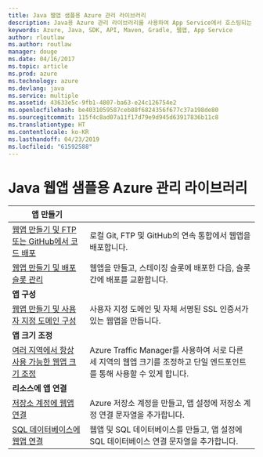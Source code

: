 ```yaml
---
title: Java 웹앱 샘플용 Azure 관리 라이브러리
description: Java용 Azure 관리 라이브러리를 사용하여 App Service에서 호스팅되는 Azure 웹앱을 만들고 업데이트하기 위한 샘플 코드를 얻습니다.
keywords: Azure, Java, SDK, API, Maven, Gradle, 웹앱, App Service
author: rloutlaw
ms.author: routlaw
manager: douge
ms.date: 04/16/2017
ms.topic: article
ms.prod: azure
ms.technology: azure
ms.devlang: java
ms.service: multiple
ms.assetid: 43633e5c-9fb1-4807-ba63-e24c126754e2
ms.openlocfilehash: be4031059587ceb88f6824356f677c37a198de80
ms.sourcegitcommit: 115f4c8ad07a11f17d79e9d945d63917836b11c8
ms.translationtype: HT
ms.contentlocale: ko-KR
ms.lasthandoff: 04/23/2019
ms.locfileid: "61592588"
---
```

# <a name="azure-management-libraries-for-java-samples-for-web-apps"></a>Java 웹앱 샘플용 Azure 관리 라이브러리

| **앱 만들기** ||
|---|---|
| [웹앱 만들기 및 FTP 또는 GitHub에서 코드 배포][1] | 로컬 Git, FTP 및 GitHub의 연속 통합에서 웹앱을 배포합니다. |
| [웹앱 만들기 및 배포 슬롯 관리][2] | 웹앱을 만들고, 스테이징 슬롯에 배포한 다음, 슬롯 간에 배포를 교환합니다. |
| **앱 구성** ||
| [웹앱 만들기 및 사용자 지정 도메인 구성][3] | 사용자 지정 도메인 및 자체 서명된 SSL 인증서가 있는 웹앱을 만듭니다. |
| **앱 크기 조정** ||
| [여러 지역에서 항상 사용 가능한 웹앱 크기 조정][4] | Azure Traffic Manager를 사용하여 서로 다른 세 지역의 웹앱 크기를 조정하고 단일 엔드포인트를 통해 사용할 수 있게 합니다. | 
| **리소스에 앱 연결** ||
| [저장소 계정에 웹앱 연결][5] | Azure 저장소 계정을 만들고, 앱 설정에 저장소 계정 연결 문자열을 추가합니다. |
| [SQL 데이터베이스에 웹앱 연결][6] | 웹앱 및 SQL 데이터베이스를 만들고, 앱 설정에 SQL 데이터베이스 연결 문자열을 추가합니다. |

[1]: java-sdk-configure-webapp-sources.md
[2]: https://azure.microsoft.com/resources/samples/app-service-java-manage-staging-and-production-slots-for-web-apps/
[3]: https://azure.microsoft.com/resources/samples/app-service-java-manage-web-apps-with-custom-domains/
[4]: https://azure.microsoft.com/resources/samples/app-service-java-scale-web-apps-on-linux/
[5]: https://azure.microsoft.com/resources/samples/app-service-java-manage-storage-connections-for-web-apps/
[6]: https://azure.microsoft.com/resources/samples/app-service-java-manage-data-connections-for-web-apps/